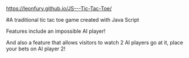 https://leonfury.github.io/JS---Tic-Tac-Toe/

#A traditional tic tac toe game created with Java Script

Features include an impossible AI player!

And also a feature that allows visitors to watch 2 AI players go at it, place your bets on AI player 2!
